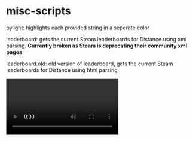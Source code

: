 # misc-scripts

pylight: highlights each provided string in a seperate color

leaderboard: gets the current Steam leaderboards for Distance using xml parsing. **Currently broken as Steam is deprecating their community xml pages**

leaderboard.old: old version of leaderboard, gets the current Steam leaderboards for Distance using html parsing

<video id="pelican-installation" class="video-js vjs-default-skin" controls
data-setup="{}">
<source src="https://gfycat.com/DetailedEquatorialIggypops"'>
</video>
